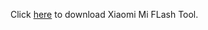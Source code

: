 Click [here](https://androidmtk.com/download-xiaomi-mi-flash-tool) to download Xiaomi Mi FLash Tool.
